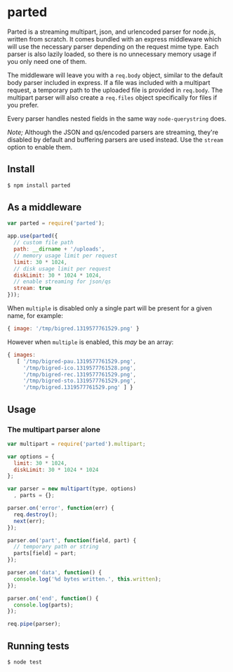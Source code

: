 # parted

Parted is a streaming multipart, json, and urlencoded parser for node.js,
written from scratch. It comes bundled with an express middleware which
will use the necessary parser depending on the request mime type. Each parser
is also lazily loaded, so there is no unnecessary memory usage if you only need
one of them.

The middleware will leave you with a `req.body` object, similar to the default
body parser included in express. If a file was included with a multipart
request, a temporary path to the uploaded file is provided in `req.body`.
The multipart parser will also create a `req.files` object specifically for
files if you prefer.

Every parser handles nested fields in the same way `node-querystring` does.

*Note;* Although the JSON and qs/encoded parsers are streaming, they're disabled
by default and buffering parsers are used instead. Use the `stream` option to
enable them.

## Install

``` bash
$ npm install parted
```

## As a middleware

``` js
var parted = require('parted');

app.use(parted({
  // custom file path
  path: __dirname + '/uploads',
  // memory usage limit per request
  limit: 30 * 1024,
  // disk usage limit per request
  diskLimit: 30 * 1024 * 1024,
  // enable streaming for json/qs
  stream: true
}));
```

When `multiple` is disabled only a single part will be present
for a given name, for example:

```js
{ image: '/tmp/bigred.1319577761529.png' }
```

However when `multiple` is enabled, this _may_ be an array:

```js
{ images:
   [ '/tmp/bigred-pau.1319577761529.png',
     '/tmp/bigred-ico.1319577761528.png',
     '/tmp/bigred-rec.1319577761529.png',
     '/tmp/bigred-sto.1319577761529.png',
     '/tmp/bigred.1319577761529.png' ] }
```

## Usage

### The multipart parser alone

``` js
var multipart = require('parted').multipart;

var options = {
  limit: 30 * 1024,
  diskLimit: 30 * 1024 * 1024
};

var parser = new multipart(type, options)
  , parts = {};

parser.on('error', function(err) {
  req.destroy();
  next(err);
});

parser.on('part', function(field, part) {
  // temporary path or string
  parts[field] = part;
});

parser.on('data', function() {
  console.log('%d bytes written.', this.written);
});

parser.on('end', function() {
  console.log(parts);
});

req.pipe(parser);
```

## Running tests

    $ node test

